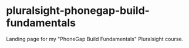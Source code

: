 # pluralsight-phonegap-build-fundamentals
Landing page for my "PhoneGap Build Fundamentals" Pluralsight course.

